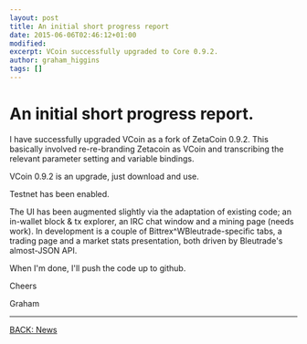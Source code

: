 ```yaml
---
layout: post
title: An initial short progress report
date: 2015-06-06T02:46:12+01:00
modified:
excerpt: VCoin successfully upgraded to Core 0.9.2.
author: graham_higgins
tags: []
---
```


# An initial short progress report.


I have successfully upgraded VCoin as a fork of ZetaCoin 0.9.2. This basically involved re-re-branding Zetacoin as VCoin and transcribing the relevant parameter setting and variable bindings. 

VCoin 0.9.2 is an upgrade, just download and use.

Testnet has been enabled.

The UI has been augmented slightly via the adaptation of existing code; an in-wallet block & tx explorer, an IRC chat window and a mining page (needs work). In development is a couple of Bittrex^WBleutrade-specific tabs, a trading page and a market stats presentation, both driven by Bleutrade's almost-JSON API.

When I'm done, I'll push the code up to github.


Cheers

Graham

---

<div><a markdown="0" href="{{ site.url }}/news" class="btn">BACK: News</a></div>